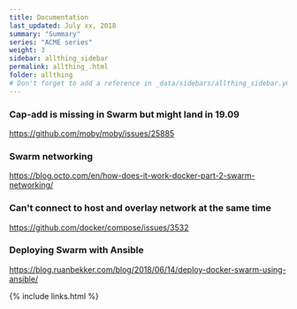 ```yaml
---
title: Documentation 
last_updated: July xx, 2018
summary: "Summary"
series: "ACME series"
weight: 3
sidebar: allthing_sidebar
permalink: allthing_.html
folder: allthing
# Don't forget to add a reference in _data/sidebars/allthing_sidebar.yml and/or _data/topnav.yml 
---
```


### Cap-add is missing in Swarm but might land in 19.09
https://github.com/moby/moby/issues/25885

### Swarm networking 
https://blog.octo.com/en/how-does-it-work-docker-part-2-swarm-networking/

### Can't connect to host and overlay network at the same time
https://github.com/docker/compose/issues/3532

### Deploying Swarm with Ansible
https://blog.ruanbekker.com/blog/2018/06/14/deploy-docker-swarm-using-ansible/

{% include links.html %}
